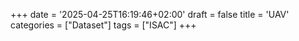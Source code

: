 +++
date = '2025-04-25T16:19:46+02:00'
draft = false
title = 'UAV'
categories = ["Dataset"]
tags = ["ISAC"]
+++